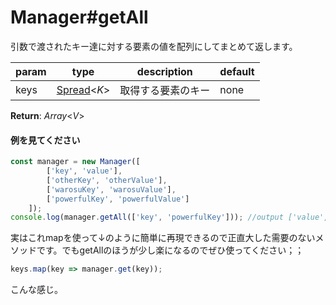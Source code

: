 # Manager#getAll
引数で渡されたキー達に対する要素の値を配列にしてまとめて返します。  
  
**param**|**type**|**description**|**default**  
---|---|---|---  
keys|[Spread](https://github.com/Mametaro-discord/DataManager/blob/docs/Manager/types/Spread.md)\<*K*\>|取得する要素のキー|none  
  
**Return**: *Array*\<*V*\>

#### 例を見てください
```js  
const manager = new Manager([  
		['key', 'value'],  
		['otherKey', 'otherValue'],  
		['warosuKey', 'warosuValue'],  
		['powerfulKey', 'powerfulValue']  
	]);  
console.log(manager.getAll(['key', 'powerfulKey'])); //output ['value', 'powerfulValue']  
```  
実はこれmapを使って↓のように簡単に再現できるので正直大した需要のないメソッドです。でもgetAllのほうが少し楽になるのでぜひ使ってください；；  
```js  
keys.map(key => manager.get(key));  
```  
こんな感じ。